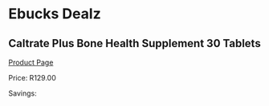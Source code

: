 
# Ebucks Dealz
## Caltrate Plus Bone Health Supplement 30 Tablets
[Product Page](https://www.ebucks.com/web/shop/productSelected.do?prodId=1133332355&catId=1133291653)

Price: R129.00

Savings: 


	